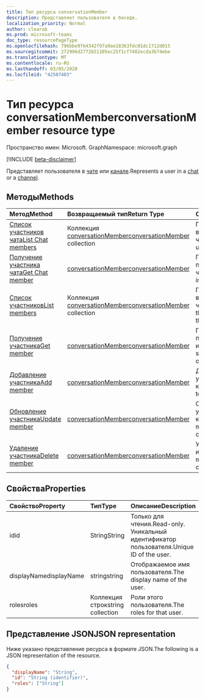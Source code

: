 ```yaml
---
title: Тип ресурса conversationMember
description: Представляет пользователя в беседе.
localization_priority: Normal
author: clearab
ms.prod: microsoft-teams
doc_type: resourcePageType
ms.openlocfilehash: 796bbe9f64342f97a9ae18363fdc01dc1712d015
ms.sourcegitcommit: 272996d2772b51105ec25f1cf7482ecda3b74ebe
ms.translationtype: MT
ms.contentlocale: ru-RU
ms.lasthandoff: 03/05/2020
ms.locfileid: "42507403"
---
```

# <a name="conversationmember-resource-type"></a><span data-ttu-id="1f20e-103">Тип ресурса conversationMember</span><span class="sxs-lookup"><span data-stu-id="1f20e-103">conversationMember resource type</span></span>

<span data-ttu-id="1f20e-104">Пространство имен: Microsoft. Graph</span><span class="sxs-lookup"><span data-stu-id="1f20e-104">Namespace: microsoft.graph</span></span>

[!INCLUDE [beta-disclaimer](../../includes/beta-disclaimer.md)]

<span data-ttu-id="1f20e-105">Представляет пользователя в [чате](chat.md) или [канале](channel.md).</span><span class="sxs-lookup"><span data-stu-id="1f20e-105">Represents a user in a [chat](chat.md) or a [channel](channel.md).</span></span>

## <a name="methods"></a><span data-ttu-id="1f20e-106">Методы</span><span class="sxs-lookup"><span data-stu-id="1f20e-106">Methods</span></span>

| <span data-ttu-id="1f20e-107">Метод</span><span class="sxs-lookup"><span data-stu-id="1f20e-107">Method</span></span>       | <span data-ttu-id="1f20e-108">Возвращаемый тип</span><span class="sxs-lookup"><span data-stu-id="1f20e-108">Return Type</span></span>  |<span data-ttu-id="1f20e-109">Описание</span><span class="sxs-lookup"><span data-stu-id="1f20e-109">Description</span></span>|
|:---------------|:--------|:----------|
|[<span data-ttu-id="1f20e-110">Список участников чата</span><span class="sxs-lookup"><span data-stu-id="1f20e-110">List Chat members</span></span>](../api/conversationmember-list.md) | <span data-ttu-id="1f20e-111">Коллекция [conversationMember](conversationmember.md)</span><span class="sxs-lookup"><span data-stu-id="1f20e-111">[conversationMember](conversationmember.md) collection</span></span> | <span data-ttu-id="1f20e-112">Получение списка всех пользователей в чате.</span><span class="sxs-lookup"><span data-stu-id="1f20e-112">Get the list of all users in the chat.</span></span>|
|[<span data-ttu-id="1f20e-113">Получение участника чата</span><span class="sxs-lookup"><span data-stu-id="1f20e-113">Get Chat member</span></span>](../api/conversationmember-get.md) | [<span data-ttu-id="1f20e-114">conversationMember</span><span class="sxs-lookup"><span data-stu-id="1f20e-114">conversationMember</span></span>](conversationmember.md) | <span data-ttu-id="1f20e-115">Получение одного пользователя в чате.</span><span class="sxs-lookup"><span data-stu-id="1f20e-115">Get a single user in the chat.</span></span>|
|[<span data-ttu-id="1f20e-116">Список участников</span><span class="sxs-lookup"><span data-stu-id="1f20e-116">List members</span></span>](../api/conversationmember-list.md) | <span data-ttu-id="1f20e-117">Коллекция [conversationMember](conversationmember.md)</span><span class="sxs-lookup"><span data-stu-id="1f20e-117">[conversationMember](conversationmember.md) collection</span></span> | <span data-ttu-id="1f20e-118">Получение списка всех пользователей в чате или канале.</span><span class="sxs-lookup"><span data-stu-id="1f20e-118">Get the list of all users in the chat or channel.</span></span>|
|[<span data-ttu-id="1f20e-119">Получение участника</span><span class="sxs-lookup"><span data-stu-id="1f20e-119">Get member</span></span>](../api/conversationmember-get.md) | [<span data-ttu-id="1f20e-120">conversationMember</span><span class="sxs-lookup"><span data-stu-id="1f20e-120">conversationMember</span></span>](conversationmember.md) | <span data-ttu-id="1f20e-121">Получение одного пользователя в чате или канале.</span><span class="sxs-lookup"><span data-stu-id="1f20e-121">Get a single user in the chat or channel.</span></span>|
|[<span data-ttu-id="1f20e-122">Добавление участника</span><span class="sxs-lookup"><span data-stu-id="1f20e-122">Add member</span></span>](../api/conversationmember-add.md) | [<span data-ttu-id="1f20e-123">conversationMember</span><span class="sxs-lookup"><span data-stu-id="1f20e-123">conversationMember</span></span>](conversationmember.md)| <span data-ttu-id="1f20e-124">Добавление участника в канал.</span><span class="sxs-lookup"><span data-stu-id="1f20e-124">Add a member to a channel.</span></span>|
|[<span data-ttu-id="1f20e-125">Обновление участника</span><span class="sxs-lookup"><span data-stu-id="1f20e-125">Update member</span></span>](../api/conversationmember-update.md) | [<span data-ttu-id="1f20e-126">conversationMember</span><span class="sxs-lookup"><span data-stu-id="1f20e-126">conversationMember</span></span>](conversationmember.md)| <span data-ttu-id="1f20e-127">Обновление участника в канале.</span><span class="sxs-lookup"><span data-stu-id="1f20e-127">Update a member in the channel.</span></span>|
|[<span data-ttu-id="1f20e-128">Удаление участника</span><span class="sxs-lookup"><span data-stu-id="1f20e-128">Delete member</span></span>](../api/conversationmember-delete.md) | [<span data-ttu-id="1f20e-129">conversationMember</span><span class="sxs-lookup"><span data-stu-id="1f20e-129">conversationMember</span></span>](conversationmember.md)| <span data-ttu-id="1f20e-130">Удаление участника из канала.</span><span class="sxs-lookup"><span data-stu-id="1f20e-130">Delete a member from the channel.</span></span>|

## <a name="properties"></a><span data-ttu-id="1f20e-131">Свойства</span><span class="sxs-lookup"><span data-stu-id="1f20e-131">Properties</span></span>

| <span data-ttu-id="1f20e-132">Свойство</span><span class="sxs-lookup"><span data-stu-id="1f20e-132">Property</span></span>   | <span data-ttu-id="1f20e-133">Тип</span><span class="sxs-lookup"><span data-stu-id="1f20e-133">Type</span></span> |<span data-ttu-id="1f20e-134">Описание</span><span class="sxs-lookup"><span data-stu-id="1f20e-134">Description</span></span>|
|:---------------|:--------|:----------|
|<span data-ttu-id="1f20e-135">id</span><span class="sxs-lookup"><span data-stu-id="1f20e-135">id</span></span>|<span data-ttu-id="1f20e-136">String</span><span class="sxs-lookup"><span data-stu-id="1f20e-136">String</span></span>| <span data-ttu-id="1f20e-137">Только для чтения.</span><span class="sxs-lookup"><span data-stu-id="1f20e-137">Read-only.</span></span> <span data-ttu-id="1f20e-138">Уникальный идентификатор пользователя.</span><span class="sxs-lookup"><span data-stu-id="1f20e-138">Unique ID of the user.</span></span>|
|<span data-ttu-id="1f20e-139">displayName</span><span class="sxs-lookup"><span data-stu-id="1f20e-139">displayName</span></span>| <span data-ttu-id="1f20e-140">string</span><span class="sxs-lookup"><span data-stu-id="1f20e-140">string</span></span> | <span data-ttu-id="1f20e-141">Отображаемое имя пользователя.</span><span class="sxs-lookup"><span data-stu-id="1f20e-141">The display name of the user.</span></span> |
|<span data-ttu-id="1f20e-142">roles</span><span class="sxs-lookup"><span data-stu-id="1f20e-142">roles</span></span>| <span data-ttu-id="1f20e-143">Коллекция строк</span><span class="sxs-lookup"><span data-stu-id="1f20e-143">string collection</span></span> | <span data-ttu-id="1f20e-144">Роли этого пользователя.</span><span class="sxs-lookup"><span data-stu-id="1f20e-144">The roles for that user.</span></span> |

## <a name="json-representation"></a><span data-ttu-id="1f20e-145">Представление JSON</span><span class="sxs-lookup"><span data-stu-id="1f20e-145">JSON representation</span></span>

<span data-ttu-id="1f20e-146">Ниже указано представление ресурса в формате JSON.</span><span class="sxs-lookup"><span data-stu-id="1f20e-146">The following is a JSON representation of the resource.</span></span>

<!-- {
  "blockType": "resource",
  "optionalProperties": [

  ],
  "@odata.type": "microsoft.graph.conversationMember",
  "baseType": "",
  "keyProperty": "id"
}-->

```json
{
  "displayName": "String",
  "id": "String (identifier)",
  "roles": ["String"]
}
```

<!-- uuid: 16cd6b66-4b1a-43a1-adaf-3a886856ed98
2019-02-04 14:57:30 UTC -->
<!-- {
  "type": "#page.annotation",
  "description": "conversationMember resource",
  "keywords": "",
  "section": "documentation",
  "tocPath": ""
}-->
